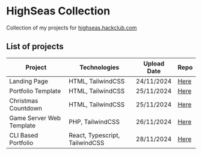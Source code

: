 # HighSeas Collection
Collection of my projects for <a href="https://highseas.hackclub.com/">highseas.hackclub.com</a>

## List of projects

| Project  | Technologies | Upload Date | Repo |
| ------------- | ------------- | ------------- | ------------- |
| Landing Page  | HTML, TailwindCSS  | 24/11/2024 | [Here](https://github.com/Ondra9071/HighSeas-Landing-Page)  |
| Portfolio Template  | HTML, TailwindCSS  | 25/11/2024  | [Here](https://github.com/Ondra9071/HighSeas-PortfolioTemplate)  |
| Christmas Countdown  | HTML, TailwindCSS  | 25/11/2024  | [Here](https://github.com/Ondra9071/HighSeas-XmasCountdown)  |
| Game Server Web Template  | PHP, TailwindCSS  | 26/11/2024  | [Here](https://github.com/Ondra9071/HighSeas-GameServerWebTemplate)  |
| CLI Based Portfolio  | React, Typescript, TailwindCSS  | 28/11/2024  | [Here](https://github.com/Ondra9071/HighSeas-CliBasedPortfolio)  |
